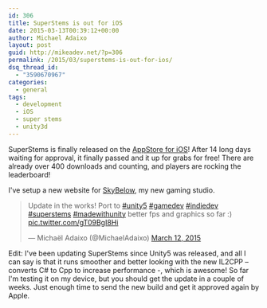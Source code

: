 ```yaml
---
id: 306
title: SuperStems is out for iOS
date: 2015-03-13T00:39:12+00:00
author: Michael Adaixo
layout: post
guid: http://mikeadev.net/?p=306
permalink: /2015/03/superstems-is-out-for-ios/
dsq_thread_id:
  - "3590670967"
categories:
  - general
tags:
  - development
  - iOS
  - super stems
  - unity3d
---
```

SuperStems is finally released on the [AppStore for iOS](http://bit.ly/sstems "SuperStems on the AppStore")! After 14 long days waiting for approval, it finally passed and it up for grabs for free! There are already over 400 downloads and counting, and players are rocking the leaderboard!

I've setup a new website for [SkyBelow](http://skybelow.co "SkyBelow"), my new gaming studio.

<blockquote class="twitter-tweet" lang="en">
  <p>
    Update in the works! Port to <a href="https://twitter.com/hashtag/unity5?src=hash">#unity5</a> <a href="https://twitter.com/hashtag/gamedev?src=hash">#gamedev</a> <a href="https://twitter.com/hashtag/indiedev?src=hash">#indiedev</a> <a href="https://twitter.com/hashtag/superstems?src=hash">#superstems</a> <a href="https://twitter.com/hashtag/madewithunity?src=hash">#madewithunity</a> better fps and graphics so far :) <a href="http://t.co/gT09BgI8Hi">pic.twitter.com/gT09BgI8Hi</a>
  </p>
  
  <p>
    &mdash; Michaël Adaixo (@MichaelAdaixo) <a href="https://twitter.com/MichaelAdaixo/status/576163011464945666">March 12, 2015</a>
  </p>
</blockquote>



Edit: I've been updating SuperStems since Unity5 was released, and all I can say is that it runs smoother and better looking with the new IL2CPP &#8211; converts C# to Cpp to increase performance -, which is awesome! So far I'm testing it on my device, but you should get the update in a couple of weeks. Just enough time to send the new build and get it approved again by Apple.